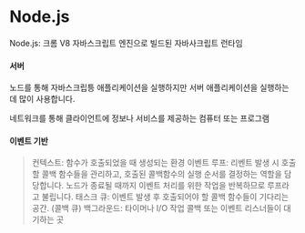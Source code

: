 # Node.js

Node.js: 크롬 V8 자바스크립트 엔진으로 빌드된 자바사크립트 런타임

#### 서버

노드를 통해 자바스크립틍 애플리케이션을 실행하지만 서버 애플리케이션을 실행하는 데 많이 사용합니다.

네트워크를 통해 클라이언트에 정보나 서비스를 제공하는 컴퓨터 또는 프로그램

#### 이벤트 기반

> 컨텍스트: 함수가 호출되었을 때 생성되는 환경
> 이벤트 루프: 리벤트 발생 시 호출할 콜백 함수들을 관리하고, 호출된 콜백함수의 실행 순서를 결정하는 역할을 담당합니다. 노드가 종료될 때까지 이벤트 처리를 위한 작업을 반복하므로 루프라고 불립니다.
> 태스크 큐: 이벤트 발생 후 호출되어야 할 콜백 함수들이 기다리는 공간. (콜백 큐)
> 백그라운드: 타이머나 I/O 작업 콜백 또는 이벤트 리스너들이 대기하는 곳

